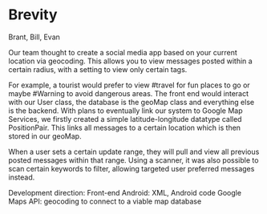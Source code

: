 # Brevity
Brant, Bill, Evan

Our team thought to create a social media app based on your current location via geocoding.
This allows you to view messages posted within a certain radius, with a setting to view only certain tags.

For example, a tourist would prefer to view #travel for fun places to go or maybe #Warning to avoid dangerous areas.
The front end would interact with our User class, the database is the geoMap class and everything else is the backend.
With plans to eventually link our system to Google Map Services, we firstly created a simple latitude-longitude datatype called PositionPair. This links all messages to a certain location which is then stored in our geoMap.

When a user sets a certain update range, they will pull and view all previous posted messages within that range.
Using a scanner, it was also possible to scan certain keywords to filter, allowing targeted user preferred messages instead.

Development direction:
Front-end Android: XML, Android code
Google Maps API: geocoding to connect to a viable map database
